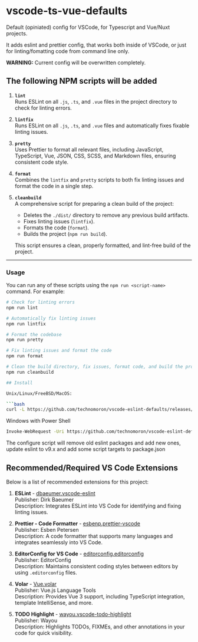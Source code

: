 # vscode-ts-vue-defaults

Default (opiniated) config for VSCode, for Typescript and Vue/Nuxt projects.

It adds eslint and prettier config, that works both inside of VSCode, or
just for linting/fomatting code from command line only.

**WARNING:** Current config will be overwritten completely.


## The following NPM scripts will be added

1. **`lint`**  
   Runs ESLint on all `.js`, `.ts`, and `.vue` files in the project directory to check for linting errors.

2. **`lintfix`**  
   Runs ESLint on all `.js`, `.ts`, and `.vue` files and automatically fixes fixable linting issues.

3. **`pretty`**  
   Uses Prettier to format all relevant files, including JavaScript, TypeScript, Vue, JSON, CSS, SCSS, and Markdown files, ensuring consistent code style.

4. **`format`**  
   Combines the `lintfix` and `pretty` scripts to both fix linting issues and format the code in a single step.

5. **`cleanbuild`**  
   A comprehensive script for preparing a clean build of the project:
   - Deletes the `./dist/` directory to remove any previous build artifacts.
   - Fixes linting issues (`lintfix`).
   - Formats the code (`format`).
   - Builds the project (`npm run build`).

   This script ensures a clean, properly formatted, and lint-free build of the project.

---

### Usage

You can run any of these scripts using the `npm run <script-name>` command. For example:

```bash
# Check for linting errors
npm run lint

# Automatically fix linting issues
npm run lintfix

# Format the codebase
npm run pretty

# Fix linting issues and format the code
npm run format

# Clean the build directory, fix issues, format code, and build the project
npm run cleanbuild

## Install

Unix/Linux/FreeBSD/MacOS:

```bash
curl -L https://github.com/technomoron/vscode-eslint-defaults/releases/download/v1.0.10/installer.tgz | tar -vxz && node configure-eslint.cjs && rm installer-tgz configure-eslint.cjs
```

Windows with Power Shell

```bash
Invoke-WebRequest -Uri https://github.com/technomoron/vscode-eslint-defaults/releases/download/v1.0.10/installer.tgz -OutFile installer.tgz; tar -xvzf installer.tgz; node configure-eslint.cjs; Remove-Item -Force installer.tgz, configure-eslint.cjs

```

The configure script will remove old eslint packages and add new ones,
update eslint to v9.x and add some script targets to package.json


## Recommended/Required VS Code Extensions

Below is a list of recommended extensions for this project:

1. **ESLint** - [dbaeumer.vscode-eslint](https://marketplace.visualstudio.com/items?itemName=dbaeumer.vscode-eslint)  
   Publisher: Dirk Baeumer  
   Description: Integrates ESLint into VS Code for identifying and fixing linting issues.

2. **Prettier - Code Formatter** - [esbenp.prettier-vscode](https://marketplace.visualstudio.com/items?itemName=esbenp.prettier-vscode)  
   Publisher: Esben Petersen  
   Description: A code formatter that supports many languages and integrates seamlessly into VS Code.

3. **EditorConfig for VS Code** - [editorconfig.editorconfig](https://marketplace.visualstudio.com/items?itemName=EditorConfig.EditorConfig)  
   Publisher: EditorConfig  
   Description: Maintains consistent coding styles between editors by using `.editorconfig` files.

4. **Volar** - [Vue.volar](https://marketplace.visualstudio.com/items?itemName=Vue.volar)  
   Publisher: Vue.js Language Tools  
   Description: Provides Vue 3 support, including TypeScript integration, template IntelliSense, and more.

5. **TODO Highlight** - [wayou.vscode-todo-highlight](https://marketplace.visualstudio.com/items?itemName=wayou.vscode-todo-highlight)  
   Publisher: Wayou  
   Description: Highlights TODOs, FIXMEs, and other annotations in your code for quick visibility.
